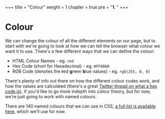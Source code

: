 +++
title = "Colour"
weight = 1
chapter = true
pre = "<b>1. </b>"
+++

# Colour

We can change the colour of all the different elements on our page, but to start with we're going to look at how we can tell the browser what colour we want it to use. There's a few different ways that we can define the colour:

- HTML Colour Names - eg. `red`
- Hex Code (short for Hexadecimal) - eg. `#FF0000`
- RGB Code (denotes the **r**ed **g**reen **b**lue values) - eg. `rgb(255, 0, 0)`

There's plenty of info out there on how the different colour codes work, and how the values are calculated (there's a great [Twitter thread on what a hex code is](https://twitter.com/CoreyGinnivan/status/1179966255324729345)), if you'd like to go more indepth into colour theory, but for now, we're just going to work with named colours.

There are 140 named colours that we can use in CSS, [a full list is available here](https://htmlcolorcodes.com/color-names/), which we'll use for now.

